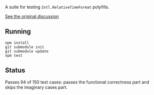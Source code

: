 A suite for testing `Intl.RelativeTimeFormat` polyfills.

[See the original discussion](https://github.com/tc39/proposal-intl-relative-time/pull/112)

## Running

```
npm install
git submodule init
git submodule update
npm test
```

## Status

Passes 94 of 150 test cases: passes the functional correctness part and skips the imaginary cases part.